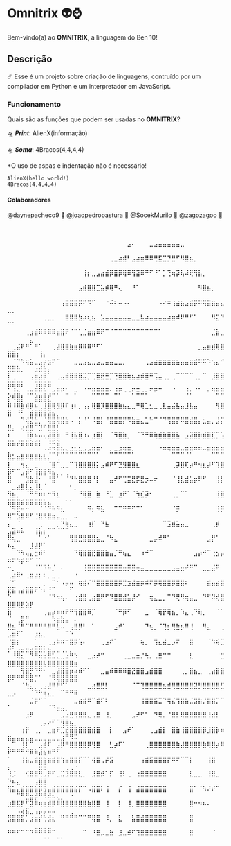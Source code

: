 # Omnitrix 👽⌚
Bem-vindo(a) ao **OMNITRIX**, a linguagem do Ben 10!

## Descrição
☄️ Esse é um projeto sobre criação de linguagens, contruído por um compilador em Python e um interpretador em JavaScript. 

### Funcionamento
Quais são as funções que podem ser usadas no **OMNITRIX**?


🛸 ***Print***: AlienX(informação)

🛸 ***Soma***: 4Bracos(4,4,4,4)

*O uso de aspas e indentação não é necessário!

```
AlienX(hello world!)
4Bracos(4,4,4,4)
```



#### Colaboradores
@daynepacheco9 🌌
@joaopedropastura 🌌
@SocekMurilo 🌌
@zagozagoo 🌌


⠀⠀⠀⠀⠀⠀⠀⠀⠀⠀⠀⠀⠀⠀⠀⠀⠀⠀⠀⠀⠀⠀⠀⠀⠀⠀⠀⠀⠀⠀⠀⠀⠀⠀⠀⠀⠀⠀⠀⠀⠀⠀⠀⠀⠀⠀⠀⠀⠀⠀⠀⠀⠀⠀⠀⠀⠀⠀⠀⠀⠀
⠀⠀⠀⠀⠀⠀⠀⠀⠀⠀⠀⠀⠀⠀⠀⠀⠀⠀⠀⠀⠀⠀⠀⠀⠀⠀⠀⣠⠄⠀⠀⠀⣀⣠⣤⣤⣤⣤⣤⣀⠀⠀⠀⠀⠀⠀⠀⠀⠀⠀⠀⠀⠀⠀⠀⠀⠀⠀⠀⠀⠀⠀⠀⠀⠀
⠀⠀⠀⠀⠀⠀⠀⠀⠀⠀⠀⠀⠀⠀⠀⠀⠀⠀⠀⠀⠀⠀⠀⢀⣀⣴⣾⠃⣠⣴⣶⠿⠿⢛⣯⣉⡙⣛⠋⠻⣿⣦⡀⠀⠀⠀⠀⠀⠀⠀⠀⠀⠀⠀⠀⠀⠀⠀⠀⠀⠀⠀⠀⠀⠀
⠀⠀⠀⠀⠀⠀⠀⠀⠀⠀⠀⠀⠀⠀⠀⠀⠀⢸⡆⣀⣠⣴⣾⡿⣿⡿⢿⠿⢻⣽⠿⠛⠋⠘⠁⡁⢙⢶⡽⢧⠼⢟⢻⣧⡀⠀⠀⠀⠀⠀⠀⠀⠀⠀⠀⠀⠀⠀⠀⠀⠀⠀⠀⠀⠀
⠀⠀⠀⠀⠀⠀⠀⠀⠀⠀⠀⠀⠀⠀⠀⠀⣠⣾⣿⣿⣉⣥⡾⢿⠛⢄⠀⠀⠘⠁⠀⠀⠀⠀⠀⠀⠀⠀⠀⠀⠀⠀⠀⠻⣿⣦⡀⠀⠀⠀⠀⠀⠀⠀⠀⠀⠀⠀⠀⠀⠀⠀⠀⠀⠀
⠀ ⠀⠀⠀⠀⠀⠀⠀⠀⠀⠀⠀⠀⢠⣿⣿⣿⡿⠟⠻⠋⠀⠀⠐⠬⠆⠤⠠⠄⠀⠀⠀⠀⠀⠀⠠⠔⠶⢰⣴⣦⣠⣾⡿⠿⢿⣿⣶⣤⣄⣀⡀⠀⠀⠀⠀⠀⠀⠀⠀⠀⠀⠀⠀
 ⠀⠀⠀⠀⠀⠀⠀⠀⢀⣀⡀⠀⠀⣿⣿⣿⣳⡴⢆⣦⠀⣡⣤⣤⣤⣤⣤⣤⣀⣀⣧⣴⣤⣤⣤⣤⣴⣶⠾⠟⠛⠋⠁⠀⠀⠀⠻⣍⠙⠉⠁⠀⠀⠀⠀⠀⠀⠀⠀⠀⠀⠀⠀⠀
  ⠀⠀⠀⠀⢀⣰⣾⠿⠿⠿⠿⣶⣿⠟⠈⠉⢁⣈⣶⣶⠿⠟⠉⠈⠉⠉⠉⠉⠉⠉⠉⠉⠉⠉⠁⠀⠀⠀⠀⠀⠀⠀⠀⠀⠀⠀⣈⣷⣀⠀⠀⠀⠀⠀⣄⠀⠀⠀⠀⠀⠀⠀⠀
⠀⢀⣬⠟⠛⠁⠛⠁⠀⠀⢀⣼⣿⣿⣷⣶⡿⠿⠿⠛⠋⠁⠀⠀⠀⠀⠀⠀⠀⠀⠀⠀⠀⠀⠀⠀⠀⠀⠀⠀⠀⠀⠀⣀⣤⣶⣾⢿⣿⣿⣿⡆⠀⠀⠀⠀⢸⡄⠀⠀⠀⠀⠀⠀⠀
⠀⠈⠙⠳⢶⣥⣀⣠⡴⣲⠟⠉⠀⠀⠀⣀⣀⣠⣄⣀⣠⣀⣤⣤⣀⣀⡀⠀⠀⠀⠀⢀⣠⣴⣶⣶⣶⣶⣦⣤⣤⣶⣾⠿⠯⠱⢢⣄⠚⣻⣿⣷⡀⠀⠀⣰⣾⣷⡄⠀⠀⠀⠀⠀⠀
⡇⢀⠀⠀⠀⢠⣶⣴⡿⠁⠀⢀⣤⣾⣿⣿⣿⣭⡉⢉⣿⣟⣛⡉⢙⣿⣿⢷⣦⣴⡾⣿⠛⢩⣤⢀⡀⢀⠉⠉⠉⠉⢀⡀⠉⠀⣸⣿⣿⣿⣿⣿⡇⠀⠀⢻⣿⣿⣿⠀⠀⠀⠀⠀⠀
⡁⢸⣦⠀⢰⣶⡿⠿⣷⢀⣴⡿⠟⣁⠀⡤⠀⠈⠉⣿⣿⣿⣿⠂⣸⡟⠠⠠⡏⣭⣠⡄⠋⠟⠉⠀⠀⠈⠀⠀⢸⡆⠈⠁⠀⠆⠻⣿⣿⡎⠻⣿⡇⠀⠀⣾⣿⣿⣏⠀⠀⠀⠀⠀⠀
⠿⠸⠿⣷⢾⡿⠦⢀⣸⣿⢿⣻⡿⠏⢰⠆⡀⢠⡄⢿⣿⡹⣿⣿⣿⣷⣦⣄⣀⠛⢿⣁⣂⣀⢀⣇⣤⣬⣧⣤⣸⣧⣤⠀⠀⠀⠀⢻⣿⣿⠀⠘⠃⠀⣾⣿⣿⣿⣽⣦⡀⠀⠀⠀⠀
⠀⠀⠀⠙⢾⣝⣓⡀⠈⢿⣿⢿⣿⣷⠠⠀⡅⠘⠁⠸⣿⡇⠘⣿⣿⣿⡟⠻⣷⣶⣄⣁⠓⠉⠈⠙⢻⣿⡟⠿⣿⣾⣿⡄⣂⣤⡀⣸⡍⣿⡄⠀⢴⣾⣿⠉⣹⠋⣿⣿⡃⠀⠀⠀⠀
⠆⠀⠀⠀⢸⡷⠦⠤⢄⣼⣿⣷⠀⠛⢸⣧⣿⠰⠄⣰⣿⡇⠀⠈⠻⣿⣷⡀⠀⠈⠙⠛⠿⢷⣾⣷⣿⣿⣧⠀⣠⣽⣿⡷⣾⣿⣏⡉⢡⣿⣧⡼⣿⣿⣵⣾⡇⠀⠸⠯⣽⠀⠀⠀⠀
⡀⠀⠀⠀⠀⠀⠀⠀⠐⢚⣙⣿⣷⣦⣬⣥⣥⣴⣴⣿⡿⠁⠀⣄⣤⣼⣻⣿⡄⠀⠀⠀⠀⠀⠈⠛⠻⣿⣿⣶⢿⡿⠛⠛⠒⠿⣿⣿⣿⣿⡥⣶⣿⠿⣿⣿⣷⣧⡄⠀⢁⠀⠀⠀⠀
⡇⠀⠀⢲⣄⠀⣀⠀⠀⠈⣿⠉⣀⣀⠉⢹⣿⣿⣿⣿⡅⣠⠾⠟⠋⣙⣻⣿⣿⣆⠀⠀⠀⠀⠀⠀⠀⢀⡽⣿⢏⡴⠛⢲⣆⡼⠋⢹⣿⡿⠋⠉⣠⡾⠋⢸⣿⣿⠻⣦⡀⡀⢀⠀⠀
⣿⠀⠀⠀⣹⣷⣼⠂⠀⠘⣿⠁⠀⠈⠙⠓⣿⣿⣿⠘⡇⠀⠀⣤⠞⠋⢉⣭⣟⡯⣟⡲⠤⠖⠀⠀⠀⠈⢸⣇⣾⣥⡶⠟⠋⠀⠀⢸⡇⠀⣀⣴⣿⣇⣄⢸⣇⠈⠀⠀⠀⠀⠀⠂⡀
⢻⣦⡀⠀⠈⠛⠛⠶⠆⠒⠻⣆⠀⠀⠀⠀⠘⢿⣿⠀⣷⠀⠘⣁⠀⣰⠟⠁⠈⢳⣎⡽⠂⠀⠀⠀⠀⢀⡀⠉⠁⠀⠀⠀⠀⠀⠀⢸⣿⣿⣿⣿⣾⣿⣿⣿⣿⣧⣄⠀⠀⠀⠂⠂⠀
⠈⠻⣟⠶⠒⠀⠀⠈⠈⠙⠷⠻⣆⠀⠀⠀⠀⠀⠻⡆⠻⣧⠀⠀⠉⠉⠛⠛⠋⠉⠁⠀⠀⠀⠀⠀⠀⠈⡿⠀⠀⠀⠀⠀⠀⠀⠀⢸⡿⢿⠉⣱⣿⠿⠋⢈⣿⠻⣿⣶⣤⣀⡀⠀⠤
⡄⠀⠈⠀⠀⠀⠀⢀⠀⠀⠀⡀⠙⢷⣄⣀⠀⠀⢰⡏⠀⠙⣧⠀⠀⠀⠀⠀⠀⠀⠀⠀⠀⠀⠀⠉⣩⣾⣥⣤⣀⠀⠀⠀⠀⠀⢀⡾⠀⣠⣽⠶⠧⠀⠀⢸⣧⡆⠉⠉⠈⠉⠉⠀⠀
⠿⢦⣀⠀⠀⠀⠀⠁⠐⠁⠀⠀⠀⠀⢻⣿⣛⣿⣿⣿⣦⣀⠈⠳⣄⠀⠀⠀⠀⠀⠀⠀⣀⡤⠾⠛⠁⠀⠀⠀⠀⠀⠀⠀⠀⣠⡟⠁⠀⠦⣄⠀⠀⠀⣸⣼⡟⠁⠀⠀⠀⠀⠀⠀⠀
⠀⠀⠙⠳⢤⣄⣒⠾⠃⠀⠀⠀⠀⠀⠀⠙⢿⣿⣿⣟⣿⣿⣷⣤⡈⠛⢦⣄⠀⠀⠰⠚⠉⠀⠀⠀⠀⠀⠀⠀⠀⠀⣠⡴⠚⠉⢐⣢⡤⠶⠟⠳⡾⠿⠋⠈⠁⠀⠀⠀⠀⠀⠀⠀⠀
⠒⡀⠀⠀⠀⠀⠈⠉⠹⠷⡈⠀⠄⠀⠀⠀⠀⢸⣿⣿⣿⣿⣿⣿⣿⣿⣶⡿⣿⢶⣤⣀⣀⣀⣀⣀⣀⣠⣤⣶⠞⠛⠉⠀⣀⣀⣬⠟⠀⢀⣴⠿⠂⢀⣶⣴⡆⠆⡀⣀⢀⠀⠀⠀⠐
⠈⠋⠀⠀⠀⠀⠀⠀⡀⠀⠉⠂⠠⡤⠤⠀⢶⣾⠌⠛⣿⣿⣿⣿⣿⡿⣛⣲⣼⣶⡶⠾⠟⡿⢿⣿⣿⡿⣿⣿⠆⠀⠀⠀⠀⣾⣤⣴⣿⣟⣯⢠⣴⣿⣿⠟⠑⠆⠘⠉⠀⠀⠀⠋⠀
⠑⠀⠀⠀⠀⠀⠀⠀⠀⠈⠙⠲⢦⠄⠀⢐⣾⣿⢀⣴⣿⠟⠋⠹⣿⣿⣾⣥⡼⠊⠀⠀⢶⣄⣀⡀⠉⠙⢟⠻⢶⣤⣀⠀⠙⠋⠽⢞⣿⣿⣿⢿⣟⣵⡟⠀⠀⠀⠀⠀⠀⠀⠀⠀⠀
⣷⠀⠀⠀⠀⠀⠀⠀⢀⣤⡴⠶⠶⠟⠛⢻⣿⣿⠿⡉⠀⠀⠀⠀⠈⠛⡿⠋⠀⠀⠀⣀⠀⠈⢿⡟⢿⣦⡀⠱⣄⢀⠙⢷⡀⠀⠀⠈⠁⠈⠀⢀⡿⠛⠀⠀⠀⠀⠀⠳⣶⣷⣤⠀⠄
⣿⣦⠈⠛⠉⠛⠛⠛⠛⠿⠛⣧⠤⠀⢠⣿⡿⠃⠀⠁⠀⠀⠀⠀⣠⠞⠁⠀⠀⠀⠀⠙⢦⡀⠈⢹⡆⢻⣷⡦⠿⢸⠀⠀⠻⣄⠀⠀⢀⣠⣶⠏⠁⠀⠀⣰⣦⡀⠀⠀⠀⠀⠉⠑⠀
⠘⣿⡆⠀⠀⠀⠁⠀⠀⢀⣠⠷⠶⠒⣿⡿⢡⠄⠀⠀⠀⢀⣠⠞⠁⠀⠀⠀⠀⠀⢦⡀⠀⢻⣄⣼⣀⡠⠟⠀⠀⣿⠀⠀⠀⠈⠳⢮⣉⡾⢃⣠⣤⣶⣴⣿⣿⡇⣦⣀⣀⢀⡀⡀⠀
⠀⠘⢿⣆⠀⠙⠛⢶⣶⣿⣥⣄⣀⣴⠛⠱⠀⠀⣀⡴⠞⠉⠀⠀⠀⠀⢀⣀⣤⣶⡌⢳⡄⢠⣿⠉⠉⠀⠀⠀⠀⣇⠀⠀⠀⠀⠀⠀⣉⣿⣿⣿⣿⣿⣿⣿⣿⣧⣿⣿⣿⣿⣿⣿⣶
⠀⠀⠀⢻⣿⡛⠙⠛⠂⠀⣀⣼⣿⣿⡶⠴⠾⠋⠁⠀⠀⣀⣤⠾⠿⠿⠿⣿⣝⣿⣿⣠⣾⣿⣿⠀⠀⠀⠀⢀⡀⣿⣦⣀⠀⢀⣴⣿⣿⡿⠟⠛⠛⠿⣿⡉⠁⠀⠈⠻⢿⣿⣿⣿⣿
⠀⠀⠀⠈⢳⣄⡀⢀⣠⣼⠿⠟⠋⠁⠀⠀⠀⠀⣀⣴⣿⣟⡇⠀⠀⠀⠀⠀⠈⠉⢹⣿⣿⣿⣿⣦⣾⢿⣿⣿⣿⣿⣽⡻⣿⣿⣿⣿⣋⣀⡠⠀⠀⠀⠈⠙⠓⢶⣄⡀⠀⠉⠛⠛⠿
⠀⠀⠀⠀⠀⣈⡿⠋⠉⠀⠀⠀⠀⠀⠀⣀⣴⣾⠿⠉⣾⠏⠇⠀⠀⠀⠀⠀⠀⠀⢸⣿⣿⣯⣉⠙⢿⣌⢻⣿⣧⣈⣻⣷⡘⣿⣿⡉⠉⠁⠀⠀⠀⠀⠀⠀⠀⠀⠈⠙⣶⣤⡀⠀⠀
⠀⠀⠀⠀⣰⠟⠀⠀⠀⠀⠀⠀⣠⣴⣛⢻⣿⣿⣄⢠⣿⠀⢸⡀⠀⠀⠀⠀⣠⠞⠋⠁⠀⠙⢿⡄⠈⣿⡇⢿⣿⣿⣿⣿⣿⢸⣾⡇⠀⠀⠀⠀⠀⠀⠀⠀⢀⡤⠔⠋⠉⢻⣿⣦⡀
⠀⠀⠀⢰⡟⠀⢀⡀⠀⣀⣶⠟⣉⣞⣿⣿⣿⣿⣿⣾⣿⠀⠀⡇⠀⠀⣠⠞⠁⠀⠀⠀⢀⣠⣾⡇⠀⣿⣷⢸⣿⣿⣿⣿⡿⣸⣿⡷⠶⣶⣤⣤⣤⣄⣤⣀⣀⣀⣀⣀⣀⣰⠛⠻⠭
⡀⠉⠀⢸⡇⠉⠀⣠⣾⠏⠀⣠⡿⠛⣿⣿⣿⣿⡿⢻⣿⠀⠀⣃⡴⠏⠁⠀⠀⠀⠀⢀⣿⣿⣿⣿⣿⣿⣷⣼⣿⣿⣿⡿⣷⢿⣿⡴⠿⠟⠛⠛⠛⠚⠿⠷⣼⣦⠶⠛⠋⠀⠀⠀⠀
⠁⠀⠀⢸⣧⣀⣾⣿⣷⣶⣾⣿⢳⣤⣿⣿⡏⠉⠁⢼⣿⢀⡼⣫⠀⠀⠀⠀⠀⠀⢠⣾⣯⣿⣿⣿⡟⠿⠟⠉⠉⡇⠀⠀⠀⢸⣿⠀⠀⡄⠀⠀⠀⠀⠀⠀⣿⣿⠀⠀⠀⠀⢀⢀⠐
⢸⡨⠀⠀⢪⣿⣿⢛⣠⡟⠋⣀⣭⣹⣿⣿⣇⡀⠀⣸⣿⡾⠁⡏⠀⢸⠇⢀⠀⢰⣿⣿⣿⣿⣿⣿⠀⠀⠀⠀⠀⣇⣀⣀⠀⢸⣿⣀⠀⠙⠦⣄⠀⠀⠀⢠⣿⣿⠀⠀⠀⠀⠀⠀⠀
⢻⣥⣄⣾⣿⣿⣷⡿⣻⣤⣾⣿⣿⣿⣿⣮⡏⠉⠠⣿⣿⠇⢸⠀⠀⡎⠀⢸⠀⣼⣿⣿⣿⣿⣿⣿⠀⠀⠀⠀⠀⣿⠁⠈⠳⠜⠞⠉⠀⠀⠀⠉⠛⣛⣶⡾⠛⠻⠾⠦⢄⡀⠀⠐⠀
⣰⣿⣯⡟⠋⣽⠿⢶⣶⣾⡿⠿⣿⣿⣿⣿⣿⣿⣷⣿⣿⠀⢸⠀⠀⡇⠀⢸⡀⣿⣿⣿⣿⣿⣿⣿⠀⠀⠀⠀⠀⣿⠒⠲⠦⠄⠀⠀⠀⠀⠀⠠⢴⣯⣀⢠⡤⡤⠤⠤⠀⠀⠀⢀⠀
⣻⣿⣿⣯⡁⣰⣶⡞⢓⣺⣆⠀⠛⠛⠛⠛⠉⠉⠛⢿⣿⠀⠸⡀⠀⣇⠀⠀⣧⣿⣾⣿⣿⣿⣿⣿⠀⠀⠀⠀⠀⣿⠀⠀⠀⠀⠀⠀⠀⠀⠀⠀⠀⠀⠀⣀⣀⣀⣀⠀⠀⠀⠀⠀⠀
⠛⠛⠋⠉⠉⠙⠛⠛⠛⠛⠉⠀⠀⠀⠀⠀⠀⠉⠀⠘⣿⡤⣤⣷⠀⣸⣤⠾⠋⢹⣿⣿⣿⣿⣿⣿⠀⠀⠀⠀⠀⣿⠀⠀⠀⠀⠈⠀⠀⠀⠀⠀⠀⠀⠀⠀⠀⠉⠁⠀⠉⠁⠀⠀⠀
⠀⠀⠀⠀⠀⠀⠀⠀⠀⠀⠀⠀⠀⠀⠀⠀⠀⠀⠀⠀⠀⠀⠀
